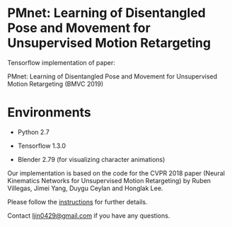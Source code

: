 # PMnet: Learning of Disentangled Pose and Movement for Unsupervised Motion Retargeting
Tensorflow implementation of paper:

PMnet: Learning of Disentangled Pose and Movement for Unsupervised Motion Retargeting (BMVC 2019)

# Environments
* Python 2.7

* Tensorflow 1.3.0

* Blender 2.79 (for visualizing character animations)

Our implementation is based on the code for the CVPR 2018 paper (Neural Kinematics Networks for Unsupervised Motion Retargeting) by Ruben Villegas, Jimei Yang, Duygu Ceylan and Honglak Lee.

Please follow the [instructions](https://github.com/rubenvillegas/cvpr2018nkn) for further details. 

Contact ljin0429@gmail.com if you have any questions.



